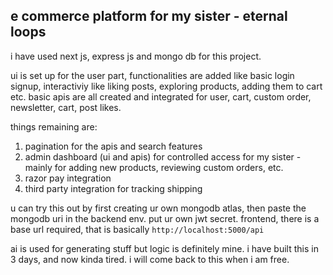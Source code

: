## e commerce platform for my sister - eternal loops

i have used next js, express js and mongo db for this project.

ui is set up for the user part,
functionalities are added like basic login signup, interactiviy like liking posts, exploring products, adding them to cart etc.
basic apis are all created and integrated for user, cart, custom order, newsletter, cart, post likes.

things remaining are:

1. pagination for the apis and search features
2. admin dashboard (ui and apis) for controlled access for my sister - mainly for adding new products, reviewing custom orders, etc.
3. razor pay integration
4. third party integration for tracking shipping

u can try this out by first creating ur own mongodb atlas, then paste the mongodb uri in the backend env. put ur own jwt secret. 
frontend, there is a base url required, that is basically `http://localhost:5000/api`

ai is used for generating stuff but logic is definitely mine. i have built this in 3 days, and now kinda tired. i will come back to this when i am free.
